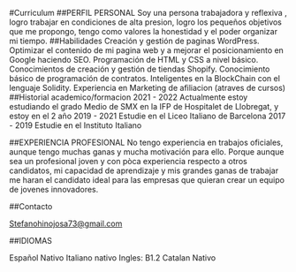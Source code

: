 #Curriculum
##PERFIL PERSONAL
Soy una persona trabajadora y reflexiva , logro trabajar en condiciones de alta presion, logro los pequeños objetivos que me propongo, tengo como valores la honestidad y el poder organizar mi tiempo.
##Habilidades
Creación y gestión de paginas WordPress.
Optimizar el contenido de mi pagina web y a mejorar el posicionamiento en Google haciendo SEO. 
Programación de HTML y CSS a nivel básico.
Conocimientos de creación y gestión de tiendas Shopify. 
Conocimiento básico de programación de contratos. Inteligentes en la BlockChain con el lenguaje Solidity.
Experiencia en Marketing de afiliacion (atraves de cursos)
##Historial academico/formacion
2021 - 2022 Actualmente estoy estudiando el grado Medio de SMX en la IFP de Hospitalet de Llobregat, y estoy en el 2 año
2019 - 2021 Estudie en el Liceo Italiano de Barcelona 
2017 - 2019 Estudie en el Instituto Italiano 

##EXPERIENCIA PROFESIONAL
No tengo experiencia en trabajos oficiales, aunque tengo muchas ganas y mucha motivación para ello. Porque aunque sea un profesional joven y con pòca experiencia respecto a otros candidatos, mi capacidad de aprendizaje y mis grandes ganas de trabajar me haran el candidato ideal para las empresas que quieran crear un equipo de jovenes innovadores.

##Contacto

Stefanohinojosa73@gmail.com

##IDIOMAS

Español Nativo
Italiano nativo
Ingles: B1.2
Catalan Nativo
